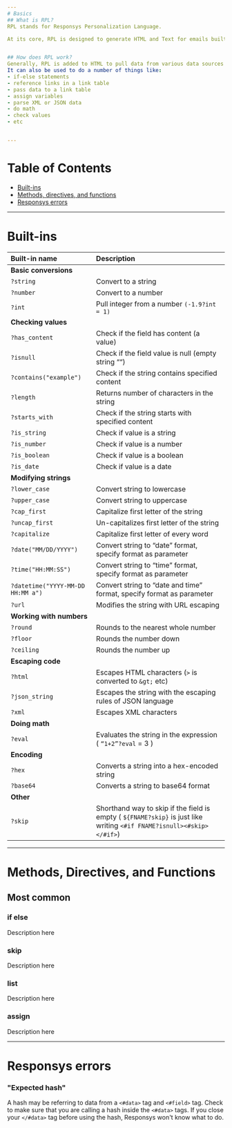 ```yaml
---
# Basics
## What is RPL?
RPL stands for Responsys Personalization Language.

At its core, RPL is designed to generate HTML and Text for emails built in Responsys Interact. Although Responsys documentation says it's "not a full-blown programming language", it does have a lot of programming capabilties.


## How does RPL work?
Generally, RPL is added to HTML to pull data from various data sources inside Responsys before the email ships.
It can also be used to do a number of things like:
- if-else statements
- reference links in a link table
- pass data to a link table
- assign variables
- parse XML or JSON data
- do math
- check values
- etc


---
```

# Table of Contents
- [Built-ins](https://github.com/jessecookedesign/rpl#built-ins)
- [Methods, directives, and functions](https://github.com/jessecookedesign/rpl#methods-directives-and-functions)
- [Responsys errors](https://github.com/jessecookedesign/rpl#responsys-errors)


---
# Built-ins
| Built-in name | Description |
| :--- | :--- |
| **Basic conversions** ||
| `?string` | Convert to a string |
| `?number` | Convert to a number |
| `?int` | Pull integer from a number `(-1.9?int = 1)` |
| **Checking values** ||
| `?has_content` | Check if the field has content (a value) |
| `?isnull` | Check if the field value is null (empty string ““) |
| `?contains("example")` | Check if the string contains specified content |
| `?length` | Returns number of characters in the string |
| `?starts_with` | Check if the string starts with specified content |
| `?is_string` | Check if value is a string |
| `?is_number` | Check if value is a number |
| `?is_boolean` | Check if value is a boolean |
| `?is_date` | Check if value is a date |
| **Modifying strings** ||
| `?lower_case` | Convert string to lowercase |
| `?upper_case` | Convert string to uppercase |
| `?cap_first` | Capitalize first letter of the string |
| `?uncap_first` | Un-capitalizes first letter of the string |
| `?capitalize` | Capitalize first letter of every word |
| `?date("MM/DD/YYYY")` | Convert string to “date” format, specify format as parameter |
| `?time("HH:MM:SS")` | Convert string to “time” format, specify format as parameter |
| `?datetime("YYYY-MM-DD HH:MM a")` | Convert string to “date and time” format, specify format as parameter |
| `?url` | Modifies the string with URL escaping |
| **Working with numbers** ||
| `?round` | Rounds to the nearest whole number |
| `?floor` | Rounds the number down |
| `?ceiling` | Rounds the number up |
| **Escaping code** ||
| `?html` | Escapes HTML characters (`>` is converted to `&gt;` etc) |
| `?json_string` | Escapes the string with the escaping rules of JSON language |
| `?xml` | Escapes XML characters |
| **Doing math** ||
| `?eval` | Evaluates the string in the expression ( `“1+2”?eval` = 3 ) |
| **Encoding** ||
| `?hex` | Converts a string into a hex-encoded string  |
| `?base64` | Converts a string to base64 format |
| **Other** ||
| `?skip` | Shorthand way to skip if the field is empty ( `${FNAME?skip}`  is just like writing `<#if FNAME?isnull><#skip></#if>`) |

---
# Methods, Directives, and Functions

## Most common

### if else
Description here

### skip
Description here

### list
Description here

### assign
Description here

---
# Responsys errors

### "Expected hash"
A hash may be referring to data from a `<#data>` tag and `<#field>` tag.
Check to make sure that you are calling a hash inside the `<#data>` tags. If you close your `</#data>` tag before using the hash, Responsys won't know what to do.

